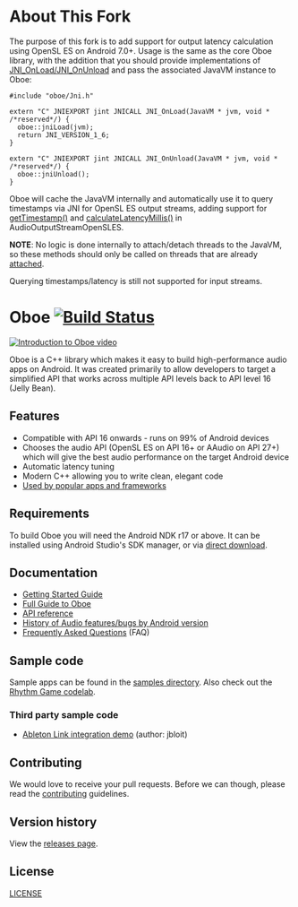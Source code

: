 # About This Fork
The purpose of this fork is to add support for output latency calculation using OpenSL ES on Android 7.0+. Usage is the same as the core Oboe library, with the addition that you should provide implementations of [JNI_OnLoad/JNI_OnUnload](https://docs.oracle.com/javase/8/docs/technotes/guides/jni/spec/invocation.html#JNJI_OnLoad) and pass the associated JavaVM instance to Oboe:

```
#include "oboe/Jni.h"

extern "C" JNIEXPORT jint JNICALL JNI_OnLoad(JavaVM * jvm, void * /*reserved*/) {
  oboe::jniLoad(jvm);
  return JNI_VERSION_1_6;
}

extern "C" JNIEXPORT jint JNICALL JNI_OnUnload(JavaVM * jvm, void * /*reserved*/) {
  oboe::jniUnload();
}
```
Oboe will cache the JavaVM internally and automatically use it to query timestamps via JNI for OpenSL ES output streams, adding support for [getTimestamp()](https://google.github.io/oboe/reference/classoboe_1_1_audio_stream.html#a1d7cf4e43fb9d7b31857a90d9eceee6d) and [calculateLatencyMillis()](https://google.github.io/oboe/reference/classoboe_1_1_audio_stream.html#ae023cb001f3261d064f423101798d6be) in AudioOutputStreamOpenSLES.

**NOTE**: No logic is done internally to attach/detach threads to the JavaVM, so these methods should only be called on threads that are already [attached](https://docs.oracle.com/javase/8/docs/technotes/guides/jni/spec/invocation.html#attaching_to_the_vm).

Querying timestamps/latency is still not supported for input streams.

# Oboe [![Build Status](https://travis-ci.org/google/oboe.svg?branch=master)](https://travis-ci.org/google/oboe)

[![Introduction to Oboe video](docs/images/getting-started-video.jpg)](https://www.youtube.com/watch?v=csfHAbr5ilI&list=PLWz5rJ2EKKc_duWv9IPNvx9YBudNMmLSa)

Oboe is a C++ library which makes it easy to build high-performance audio apps on Android. It was created primarily to allow developers to target a simplified API that works across multiple API levels back to API level 16 (Jelly Bean).

## Features
- Compatible with API 16 onwards - runs on 99% of Android devices
- Chooses the audio API (OpenSL ES on API 16+ or AAudio on API 27+) which will give the best audio performance on the target Android device
- Automatic latency tuning
- Modern C++ allowing you to write clean, elegant code
- [Used by popular apps and frameworks](docs/AppsUsingOboe.md)

## Requirements
To build Oboe you will need the Android NDK r17 or above. It can be installed using Android Studio's SDK manager, or via [direct download](https://developer.android.com/ndk/downloads/).

## Documentation
- [Getting Started Guide](docs/GettingStarted.md)
- [Full Guide to Oboe](docs/FullGuide.md)
- [API reference](https://google.github.io/oboe/reference)
- [History of Audio features/bugs by Android version](docs/AndroidAudioHistory.md)
- [Frequently Asked Questions](docs/FAQ.md) (FAQ)

## Sample code
Sample apps can be found in the [samples directory](samples). Also check out the [Rhythm Game codelab](https://codelabs.developers.google.com/codelabs/musicalgame-using-oboe/index.html#0).

### Third party sample code
- [Ableton Link integration demo](https://github.com/jbloit/AndroidLinkAudio) (author: jbloit)

## Contributing
We would love to receive your pull requests. Before we can though, please read the [contributing](CONTRIBUTING.md) guidelines.

## Version history
View the [releases page](../../releases).

## License
[LICENSE](LICENSE)

